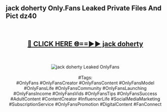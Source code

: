 <h2>jack doherty Only.Fans Leaked Private Files And Pict dz40</h2>
<br>
<div align="center">
<h2><a href="https://mediafiles.top/jack_doherty" rel="nofollow">🔴 CLICK HERE 🌐==►► jack doherty</a></h2>
<br>
<br>
<a href="https://mediafiles.top/jack_doherty" rel="nofollow" data-target="animated-image.originalLink"><img src="https://i.ibb.co.com/WyWwxjT/player-gif2.gif" alt="jack doherty Leaked OnlyFans" style="max-width: 100%; display: inline-block;" data-target="animated-image.originalImage"></a>
<br><br>
#Tags:
<br>
#OnlyFans #OnlyFansCreator #OnlyFansContent #OnlyFansModel #OnlyFansLife #OnlyFansCommunity #OnlyFansLaunching #OnlyFansIncome #OnlyFansVids #OnlyFansTips #OnlyFansSuccess #AdultContent #ContentCreator #InfluencerLife #SocialMediaMarketing #SubscriptionService #OnlyFansPromotion #DigitalContent #FanConnect
</div>
<br>